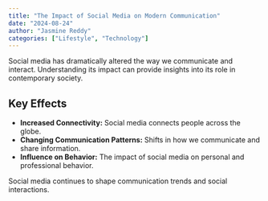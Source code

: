 ```yaml
---
title: "The Impact of Social Media on Modern Communication"
date: "2024-08-24"
author: "Jasmine Reddy"
categories: ["Lifestyle", "Technology"]
---
```


Social media has dramatically altered the way we communicate and interact. Understanding its impact can provide insights into its role in contemporary society.

## Key Effects

- **Increased Connectivity:** Social media connects people across the globe.
- **Changing Communication Patterns:** Shifts in how we communicate and share information.
- **Influence on Behavior:** The impact of social media on personal and professional behavior.

Social media continues to shape communication trends and social interactions.
